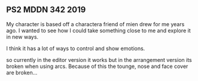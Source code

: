 ## PS2 MDDN 342 2019

My character is based off a charactera friend of mien drew for me years ago. I wanted to see how I could take something close to me and explore it in new ways.

I think it has a lot of ways to control and show emotions.

so currently in the editor version it works but in the arrangement version its broken when using arcs. Because of this the tounge, nose and face cover are broken...

